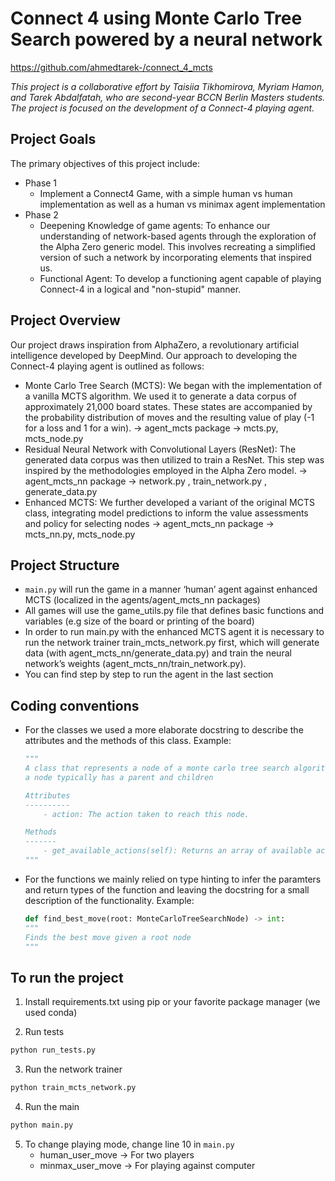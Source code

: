 # Connect 4 using Monte Carlo Tree Search powered by a neural network
https://github.com/ahmedtarek-/connect_4_mcts

_This project is a collaborative effort by Taisiia Tikhomirova, Myriam Hamon, and Tarek Abdalfatah, who are second-year BCCN Berlin Masters students. The project is focused on the development of a Connect-4 playing agent._

## Project Goals
The primary objectives of this project include:
- Phase 1
    - Implement a Connect4 Game, with a simple human vs human implementation as well as a human vs minimax agent implementation
- Phase 2
    - Deepening Knowledge of game agents: To enhance our understanding of network-based agents through the exploration of the Alpha Zero generic model. This involves recreating a simplified version of such a network by incorporating elements that inspired us.
    - Functional Agent: To develop a functioning agent capable of playing Connect-4 in a logical and "non-stupid" manner.

## Project Overview
Our project draws inspiration from AlphaZero, a revolutionary artificial intelligence developed by DeepMind. Our approach to developing the Connect-4 playing agent is outlined as follows:

- Monte Carlo Tree Search (MCTS): We began with the implementation of a vanilla MCTS algorithm. We used it to generate a data corpus of approximately 21,000 board states. These states are accompanied by the probability distribution of moves and the resulting value of play (-1 for a loss and 1 for a win). 
    -> agent_mcts package -> mcts.py, mcts_node.py
- Residual Neural Network with Convolutional Layers (ResNet): The generated data corpus was then utilized to train a ResNet. This step was inspired by the methodologies employed in the Alpha Zero model.
    -> agent_mcts_nn package  -> network.py , train_network.py , generate_data.py
- Enhanced MCTS: We further developed a variant of the original MCTS class, integrating model predictions to inform the value assessments and policy for selecting nodes 
    -> agent_mcts_nn package -> mcts_nn.py, mcts_node.py

## Project Structure
- `main.py` will run the game in a manner ‘human’ agent against enhanced MCTS (localized in the agents/agent_mcts_nn packages)
- All games will use the game_utils.py file that defines basic functions and variables (e.g size of the board or printing of the board)
- In order to run main.py with the enhanced MCTS agent it is necessary to run the network trainer train_mcts_network.py first, 
    which will generate data (with agent_mcts_nn/generate_data.py) and train the neural network’s weights (agent_mcts_nn/train_network.py).
- You can find step by step to run the agent in the last section
    

## Coding conventions

- For the classes we used a more elaborate docstring to describe the attributes and the
    methods of this class. Example:
    ```python
    """
    A class that represents a node of a monte carlo tree search algorithm
    a node typically has a parent and children

    Attributes
    ----------
        - action: The action taken to reach this node.

    Methods
    -------
        - get_available_actions(self): Returns an array of available actions.
    """
    ```
- For the functions we mainly relied on type hinting to infer the paramters and
    return types of the function and leaving the docstring for a small description of
    the functionality. Example:
    ```python
    def find_best_move(root: MonteCarloTreeSearchNode) -> int:
    """
    Finds the best move given a root node
    """
    ```

## To run the project

1. Install requirements.txt using pip or your favorite package manager (we used conda)

2. Run tests
```bash
python run_tests.py
```

3. Run the network trainer
```bash
python train_mcts_network.py
```

4. Run the main
```bash
python main.py
```

5. To change playing mode, change line 10 in `main.py`
    - human_user_move  -> For two players
    - minmax_user_move -> For playing against computer
